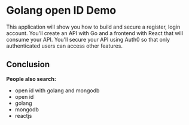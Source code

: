 # Golang open ID Demo

This application will show you how to build and secure a register, login account. You'll create an API with Go and a frontend with React that will consume your API. You'll secure your API using Auth0 so that only authenticated users can access other features.

## Conclusion


**People also search:**
- open id with golang and mongodb
- open id
- golang
- mongodb
- reactjs